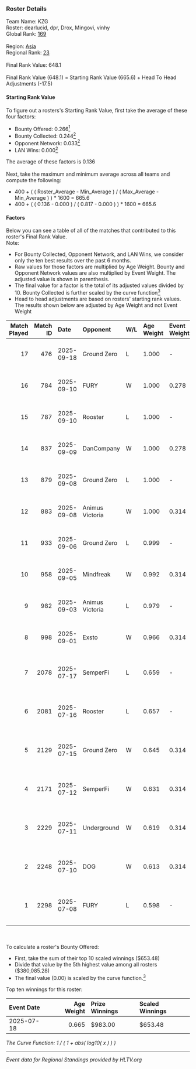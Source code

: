### Roster Details<br />
Team Name: KZG<br />
Roster: dearlucid, dpr, Drox, Mingovi, vinhy<br />
Global Rank: [169](../../standings_global_2025_10_06.md)<br />
<br />
Region: [Asia]( ../../standings_asia_2025_10_06.md)<br />
Regional Rank: [23]( ../../standings_asia_2025_10_06.md)<br />
<br />
Final Rank Value:  648.1<br />
<br />
Final Rank Value (648.1) = Starting Rank Value (665.6) + Head To Head Adjustments (-17.5)<br />

#### Starting Rank Value<br />
To figure out a rosters's Starting Rank Value, first take the average of these four factors:<br />
- Bounty Offered: 0.266[<sup>1</sup>](#table2)
- Bounty Collected: 0.244[<sup>2</sup>](#table1)
- Opponent Network: 0.033[<sup>2</sup>](#table1)
- LAN Wins: 0.000[<sup>2</sup>](#table1)

The average of these factors is 0.136<br />
<br />
Next, take the maximum and minimum average across all teams and compute the following:<br />
- 400 + ( ( Roster_Average - Min_Average ) / ( Max_Average - Min_Average ) ) * 1600 = 665.6
- 400 + ( ( 0.136 - 0.000 ) / ( 0.817 - 0.000 ) ) * 1600 = 665.6


#### Factors<br />
Below you can see a table of all of the matches that contributed to this roster's Final Rank Value.<br />
Note:<br />

- For Bounty Collected, Opponent Network, and LAN Wins, we consider only the ten best results over the past 6 months.
- Raw values for those factors are multiplied by Age Weight. Bounty and Opponent Network values are also multiplied by Event Weight. The adjusted value is shown in parenthesis.
- The final value for a factor is the total of its adjusted values divided by 10. Bounty Collected is further scaled by the curve function[<sup>3</sup>](#curveFunction)
- Head to head adjustments are based on rosters' starting rank values. The results shown below are adjusted by Age Weight and not Event Weight
<span id="table1"></span><br />


| Match Played | Match ID | Date       | Opponent        | W/L | Age Weight | Event Weight | Bounty Collected | Opponent Network | LAN Wins  | H2H Adj. | Roster                                |
| -: | -: | :- | :- | :- | :- | :- | :- | :- | :- | -: | :- |
|           17 |      476 | 2025-09-18 | Ground Zero     | L   | 1.000      | -            | -                | -                | -         |   -14.43 | dearlucid, dpr, Drox, Mingovi, vinhy  |
|           16 |      784 | 2025-09-10 | FURY            | W   | 1.000      | 0.278        | 0.000 (0.000)    | 0.106 (0.029)    | 0 (0.000) |    14.29 | dearlucid, dpr, Drox, Mingovi, vinhy  |
|           15 |      787 | 2025-09-10 | Rooster         | L   | 1.000      | -            | -                | -                | -         |   -10.86 | dearlucid, dpr, Drox, Mingovi, vinhy  |
|           14 |      837 | 2025-09-09 | DanCompany      | W   | 1.000      | 0.278        | 0.000 (0.000)    | 0.000 (0.000)    | 0 (0.000) |     5.38 | dearlucid, dpr, Drox, Mingovi, vinhy  |
|           13 |      879 | 2025-09-08 | Ground Zero     | L   | 1.000      | -            | -                | -                | -         |   -15.10 | dearlucid, dpr, Drox, Mingovi, vinhy  |
|           12 |      883 | 2025-09-08 | Animus Victoria | W   | 1.000      | 0.314        | 0.000 (0.000)    | 0.105 (0.033)    | 0 (0.000) |    11.39 | dearlucid, dpr, Drox, Mingovi, vinhy  |
|           11 |      933 | 2025-09-06 | Ground Zero     | L   | 0.999      | -            | -                | -                | -         |   -15.96 | dearlucid, dpr, Drox, Mingovi, vinhy  |
|           10 |      958 | 2025-09-05 | Mindfreak       | W   | 0.992      | 0.314        | 0.002 (0.001)    | 0.260 (0.081)    | 0 (0.000) |    12.21 | dearlucid, dpr, Drox, Mingovi, vinhy  |
|            9 |      982 | 2025-09-03 | Animus Victoria | L   | 0.979      | -            | -                | -                | -         |   -19.96 | dearlucid, dpr, Drox, Mingovi, vinhy  |
|            8 |      998 | 2025-09-01 | Exsto           | W   | 0.966      | 0.314        | 0.000 (0.000)    | 0.000 (0.000)    | 0 (0.000) |     5.22 | dearlucid, dpr, Drox, Mingovi, vinhy  |
|            7 |     2078 | 2025-07-17 | SemperFi        | L   | 0.659      | -            | -                | -                | -         |    -7.19 | alecc, dearlucid, dpr, Mingovi, vinhy |
|            6 |     2081 | 2025-07-16 | Rooster         | L   | 0.657      | -            | -                | -                | -         |    -8.29 | alecc, dearlucid, dpr, Mingovi, vinhy |
|            5 |     2129 | 2025-07-15 | Ground Zero     | W   | 0.645      | 0.314        | 0.006 (0.001)    | 0.240 (0.049)    | 0 (0.000) |    10.26 | alecc, dearlucid, dpr, Mingovi, vinhy |
|            4 |     2171 | 2025-07-12 | SemperFi        | W   | 0.631      | 0.314        | 0.029 (0.006)    | 0.501 (0.099)    | 0 (0.000) |    13.01 | alecc, Brh2203, dpr, Mingovi, vinhy   |
|            3 |     2229 | 2025-07-11 | Underground     | W   | 0.619      | 0.314        | 0.003 (0.001)    | 0.148 (0.029)    | 0 (0.000) |     9.48 | alecc, Brh2203, dpr, Mingovi, vinhy   |
|            2 |     2248 | 2025-07-10 | DOG             | W   | 0.613      | 0.314        | 0.000 (0.000)    | 0.034 (0.007)    | 0 (0.000) |     3.64 | alecc, dearlucid, dpr, Mingovi, vinhy |
|            1 |     2298 | 2025-07-08 | FURY            | L   | 0.598      | -            | -                | -                | -         |   -10.58 | alecc, dearlucid, dpr, Mingovi, vinhy |

<br />
<span id="table2"></span><br />
To calculate a roster's Bounty Offered:<br />

- First, take the sum of their top 10 scaled winnings ($653.48)
- Divide that value by the 5th highest value among all rosters ($380,085.28)
- The final value (0.00) is scaled by the curve function.[<sup>3</sup>](#curveFunction)

Top ten winnings for this roster:<br />

| Event Date | Age Weight | Prize Winnings | Scaled Winnings |
| :- | -: | :- | :- |
| 2025-07-18 |      0.665 | $983.00        | $653.48         |


<span id="curveFunction"></span>_The Curve Function: 1 / ( 1 + abs( log10( x ) ) )_<br />

---
_Event data for Regional Standings provided by HLTV.org_<br />
